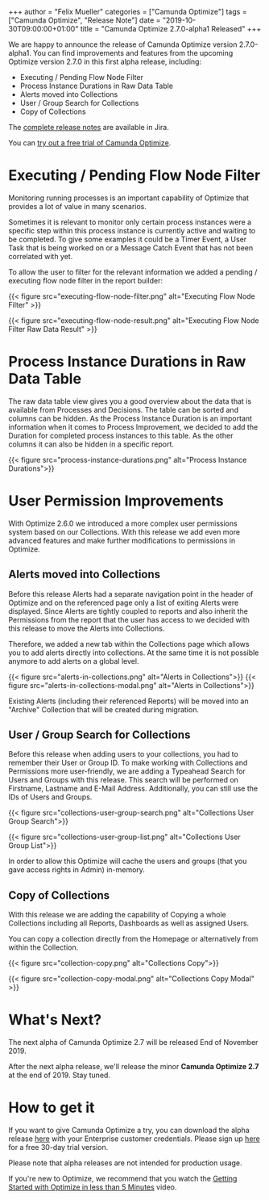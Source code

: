 +++
author = "Felix Mueller"
categories = ["Camunda Optimize"]
tags = ["Camunda Optimize", "Release Note"]
date = "2019-10-30T09:00:00+01:00"
title = "Camunda Optimize 2.7.0-alpha1 Released"
+++

We are happy to announce the release of Camunda Optimize version 2.7.0-alpha1.
You can find improvements and features from the upcoming Optimize version 2.7.0 in this first alpha release, including:

- Executing / Pending Flow Node Filter
- Process Instance Durations in Raw Data Table
- Alerts moved into Collections
- User / Group Search for Collections
- Copy of Collections

The [complete release notes](https://app.camunda.com/jira/secure/ReleaseNote.jspa?projectId=&version=) are available in Jira.

<!--more-->

You can [try out a free trial of Camunda Optimize](#how-to-get-it).

# Executing / Pending Flow Node Filter

Monitoring running processes is an important capability of Optimize that provides a lot of value in many scenarios.

Sometimes it is relevant to monitor only certain process instances were a specific step within this process instance is currently active and waiting to be completed. To give some examples it could be a Timer Event, a User Task that is being worked on or a Message Catch Event that has not been correlated with yet.

To allow the user to filter for the relevant information we added a pending / executing flow node filter in the report builder:

{{< figure src="executing-flow-node-filter.png" alt="Executing Flow Node Filter" >}}

{{< figure src="executing-flow-node-result.png" alt="Executing Flow Node Filter Raw Data Result" >}}



# Process Instance Durations in Raw Data Table

The raw data table view gives you a good overview about the data that is available from Processes and Decisions.
The table can be sorted and columns can be hidden. As the Process Instance Duration is an important information when it comes to Process Improvement, we decided to add the Duration for completed process instances to this table. As the other columns it can also be hidden in a specific report.

{{< figure src="process-instance-durations.png" alt="Process Instance Durations">}}


# User Permission Improvements

With Optimize 2.6.0 we introduced a more complex user permissions system based on our Collections.
With this release we add even more advanced features and make further modifications to permissions in Optimize.

## Alerts moved into Collections

Before this release Alerts had a separate navigation point in the header of Optimize and on the referenced page only a list of exiting Alerts were displayed.
Since Alerts are tightly coupled to reports and also inherit the Permissions from the report that the user has access to we decided with this release to move the Alerts into Collections.

Therefore, we added a new tab within the Collections page which allows you to add alerts directly into collections. At the same time it is not possible anymore to add alerts on a global level.

{{< figure src="alerts-in-collections.png" alt="Alerts in Collections">}}
{{< figure src="alerts-in-collections-modal.png" alt="Alerts in Collections">}}

Existing Alerts (including their referenced Reports) will be moved into an "Archive" Collection that will be created during migration.

## User / Group Search for Collections

Before this release when adding users to your collections, you had to remember their User or Group ID.
To make working with Collections and Permissions more user-friendly, we are adding a Typeahead Search for Users and Groups with this release.
This search will be performed on Firstname, Lastname and E-Mail Address. Additionally, you can still use the IDs of Users and Groups.

{{< figure src="collections-user-group-search.png" alt="Collections User Group Search">}}

{{< figure src="collections-user-group-list.png" alt="Collections User Group List">}}

In order to allow this Optimize will cache the users and groups (that you gave access rights in Admin) in-memory.

## Copy of Collections

With this release we are adding the capability of Copying a whole Collections including all Reports, Dashboards as well as assigned Users.

You can copy a collection directly from the Homepage or alternatively from within the Collection.

{{< figure src="collection-copy.png" alt="Collections Copy">}}

{{< figure src="collection-copy-modal.png" alt="Collections Copy Modal" >}}

# What's Next?

The next alpha of Camunda Optimize 2.7 will be released End of November 2019.

After the next alpha release, we'll release the minor **Camunda Optimize 2.7** at the end of 2019. Stay tuned.

# How to get it

If you want to give Camunda Optimize a try, you can download the alpha release [here](https://docs.camunda.org/enterprise/download/#camunda-optimize) with your Enterprise customer credentials. Please sign up [here](https://camunda.com/download/enterprise/) for a free 30-day trial version.

Please note that alpha releases are not intended for production usage.

If you're new to Optimize, we recommend that you watch the [Getting Started with Optimize in less than 5 Minutes](https://camunda.com/learn/videos/getting-started-optimize/) video.
